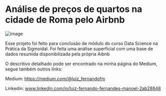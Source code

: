 
# Análise de preços de quartos na cidade de Roma pelo Airbnb

![image](https://user-images.githubusercontent.com/106333037/187290031-61fab45a-d5fb-4bac-809c-355b11bd37b6.png)




Esse projeto foi feito para conclusão de módulo do curso Data Science na Prática da Sigmoidal. 
Foi feita uma análise superficial com uma base de dados resumida disponibilizada pela própria Aibnb

O descritivo detalhado pode ser encontrado na minha página do Medium, segue também outros links:

Medium: https://medium.com/@luiz_fernandofm

Linkedin: www.linkedin.com/in/luiz-fernando-fernandes-manoel-2ab28848


